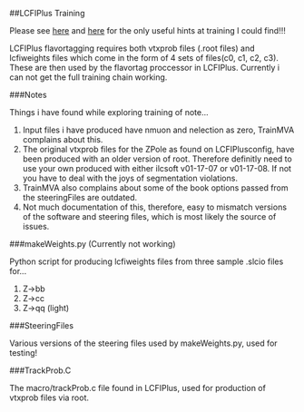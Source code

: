 ##LCFIPlus Training

Please see [here](https://svnsrv.desy.de/viewvc/marlinreco/ILDConfig/trunk/LCFIPlusConfig/README?revision=4787&view=markup) and [here](https://svnsrv.desy.de/viewvc/marlinreco/ILDConfig/trunk/LCFIPlusConfig/steer/README?revision=5001&view=markup) for the only useful hints at training I could find!!!

LCFIPlus flavortagging requires both vtxprob files (.root files) and lcfiweights files which come in the form of 4 sets of files(c0, c1, c2, c3).
These are then used by the flavortag proccessor in LCFIPlus. Currently i can not get the full training chain working.

###Notes

Things i have found while exploring training of note...

1. Input files i have produced have nmuon and nelection as zero, TrainMVA complains about this.
2. The original vtxprob files for the ZPole as found on LCFIPlusconfig, have been produced with an older version of root. Therefore definitly need to use your own produced with either ilcsoft v01-17-07 or v01-17-08. If not you have to deal with the joys of segmentation violations.
3. TrainMVA also complains about some of the book options passed from the steeringFiles are outdated. 
4. Not much documentation of this, therefore, easy to mismatch versions of the software and steering files, which is most likely the source of issues.

###makeWeights.py (Currently not working)

Python script for producing lcfiweights files from three sample .slcio files for...

1. Z->bb
2. Z->cc
3. Z->qq (light)

###SteeringFiles

Various versions of the steering files used by makeWeights.py, used for testing!

###TrackProb.C

The macro/trackProb.c file found in LCFIPlus, used for production of vtxprob files via root. 

